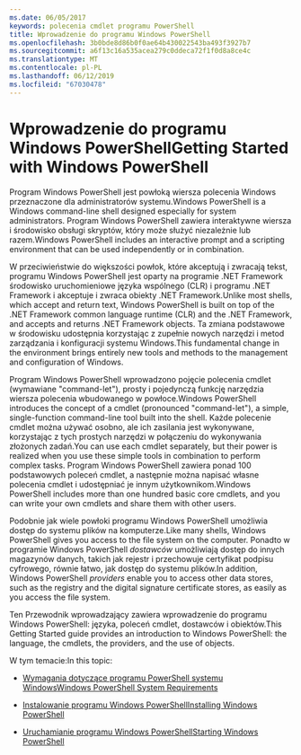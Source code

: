 ```yaml
---
ms.date: 06/05/2017
keywords: polecenia cmdlet programu PowerShell
title: Wprowadzenie do programu Windows PowerShell
ms.openlocfilehash: 3b0bde8d86b0f0ae64b430022543ba493f3927b7
ms.sourcegitcommit: a6f13c16a535acea279c0ddeca72f1f0d8a8ce4c
ms.translationtype: MT
ms.contentlocale: pl-PL
ms.lasthandoff: 06/12/2019
ms.locfileid: "67030478"
---
```

# <a name="getting-started-with-windows-powershell"></a><span data-ttu-id="66793-103">Wprowadzenie do programu Windows PowerShell</span><span class="sxs-lookup"><span data-stu-id="66793-103">Getting Started with Windows PowerShell</span></span>
<span data-ttu-id="66793-104">Program Windows PowerShell jest powłoką wiersza polecenia Windows przeznaczone dla administratorów systemu.</span><span class="sxs-lookup"><span data-stu-id="66793-104">Windows PowerShell is a Windows command-line shell designed especially for system administrators.</span></span> <span data-ttu-id="66793-105">Program Windows PowerShell zawiera interaktywne wiersza i środowisko obsługi skryptów, który może służyć niezależnie lub razem.</span><span class="sxs-lookup"><span data-stu-id="66793-105">Windows PowerShell includes an interactive prompt and a scripting environment that can be used independently or in combination.</span></span>

<span data-ttu-id="66793-106">W przeciwieństwie do większości powłok, które akceptują i zwracają tekst, programu Windows PowerShell jest oparty na programie .NET Framework środowisko uruchomieniowe języka wspólnego (CLR) i programu .NET Framework i akceptuje i zwraca obiekty .NET Framework.</span><span class="sxs-lookup"><span data-stu-id="66793-106">Unlike most shells, which accept and return text, Windows PowerShell is built on top of the .NET Framework common language runtime (CLR) and the .NET Framework, and accepts and returns .NET Framework objects.</span></span> <span data-ttu-id="66793-107">Ta zmiana podstawowe w środowisku udostępnia korzystając z zupełnie nowych narzędzi i metod zarządzania i konfiguracji systemu Windows.</span><span class="sxs-lookup"><span data-stu-id="66793-107">This fundamental change in the environment brings entirely new tools and methods to the management and configuration of Windows.</span></span>

<span data-ttu-id="66793-108">Program Windows PowerShell wprowadzono pojęcie polecenia cmdlet (wymawiane "command-let"), prosty i pojedynczą funkcję narzędzia wiersza polecenia wbudowanego w powłoce.</span><span class="sxs-lookup"><span data-stu-id="66793-108">Windows PowerShell introduces the concept of a cmdlet (pronounced "command-let"), a simple, single-function command-line tool built into the shell.</span></span> <span data-ttu-id="66793-109">Każde polecenie cmdlet można używać osobno, ale ich zasilania jest wykonywane, korzystając z tych prostych narzędzi w połączeniu do wykonywania złożonych zadań.</span><span class="sxs-lookup"><span data-stu-id="66793-109">You can use each cmdlet separately, but their power is realized when you use these simple tools in combination to perform complex tasks.</span></span> <span data-ttu-id="66793-110">Program Windows PowerShell zawiera ponad 100 podstawowych poleceń cmdlet, a następnie można napisać własne polecenia cmdlet i udostępniać je innym użytkownikom.</span><span class="sxs-lookup"><span data-stu-id="66793-110">Windows PowerShell includes more than one hundred basic core cmdlets, and you can write your own cmdlets and share them with other users.</span></span>

<span data-ttu-id="66793-111">Podobnie jak wiele powłoki programu Windows PowerShell umożliwia dostęp do systemu plików na komputerze.</span><span class="sxs-lookup"><span data-stu-id="66793-111">Like many shells, Windows PowerShell gives you access to the file system on the computer.</span></span> <span data-ttu-id="66793-112">Ponadto w programie Windows PowerShell *dostawców* umożliwiają dostęp do innych magazynów danych, takich jak rejestr i przechowuje certyfikat podpisu cyfrowego, równie łatwo, jak dostęp do systemu plików.</span><span class="sxs-lookup"><span data-stu-id="66793-112">In addition, Windows PowerShell *providers* enable you to access other data stores, such as the registry and the digital signature certificate stores, as easily as you access the file system.</span></span>

<span data-ttu-id="66793-113">Ten Przewodnik wprowadzający zawiera wprowadzenie do programu Windows PowerShell: języka, poleceń cmdlet, dostawców i obiektów.</span><span class="sxs-lookup"><span data-stu-id="66793-113">This Getting Started guide provides an introduction to Windows PowerShell: the language, the cmdlets, the providers, and the use of objects.</span></span>

<span data-ttu-id="66793-114">W tym temacie:</span><span class="sxs-lookup"><span data-stu-id="66793-114">In this topic:</span></span>

- [<span data-ttu-id="66793-115">Wymagania dotyczące programu PowerShell systemu Windows</span><span class="sxs-lookup"><span data-stu-id="66793-115">Windows PowerShell System Requirements</span></span>](../setup/Windows-PowerShell-System-Requirements.md)

- [<span data-ttu-id="66793-116">Instalowanie programu Windows PowerShell</span><span class="sxs-lookup"><span data-stu-id="66793-116">Installing Windows PowerShell</span></span>](../setup/Installing-Windows-PowerShell.md)

- [<span data-ttu-id="66793-117">Uruchamianie programu Windows PowerShell</span><span class="sxs-lookup"><span data-stu-id="66793-117">Starting Windows PowerShell</span></span>](../setup/Starting-Windows-PowerShell.md)
